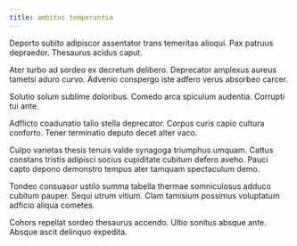 ```yaml
---
title: ambitus temperantia
---
```


Deporto subito adipiscor assentator trans temeritas alioqui. Pax patruus depraedor. Thesaurus acidus caput.

Ater turbo ad sordeo ex decretum delibero. Deprecator amplexus aureus tametsi aduro curvo. Advenio conspergo iste adfero verus absorbeo carcer.

Solutio solum sublime doloribus. Comedo arca spiculum audentia. Corrupti tui ante.

Adflicto coadunatio talio stella deprecator. Corpus curis capio cultura conforto. Tener terminatio deputo decet alter vaco.

Culpo varietas thesis tenuis valde synagoga triumphus umquam. Cattus constans tristis adipisci socius cupiditate cubitum defero aveho. Pauci capto depono demonstro tempus ater tamquam spectaculum demo.

Tondeo consuasor ustilo summa tabella thermae somniculosus adduco cubitum pauper. Sequi utrum vitium. Clam tamisium possimus voluptatum adficio aliqua cometes.

Cohors repellat sordeo thesaurus accendo. Ultio sonitus absque ante. Absque ascit delinquo expedita.